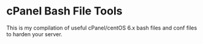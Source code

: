 cPanel Bash File Tools
======================

This is my compilation of useful cPanel/centOS 6.x bash files and conf files to harden your server.
